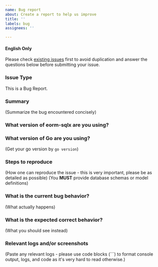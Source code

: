 ```yaml
---
name: Bug report
about: Create a report to help us improve
title: ''
labels: bug
assignees: ''

---
```


#### English Only

Please check [existing issues](https://github.com/gotomicro/eorm-sqlx/issues) first to avoid duplication and answer the questions below before submitting your issue.

### Issue Type

This is a Bug Report.

### Summary

(Summarize the bug encountered concisely)

### What version of eorm-sqlx are you using?


### What version of Go are you using?

(Get your go version by `go version`)

### Steps to reproduce

(How one can reproduce the issue - this is very important, please be as detailed as possible)
(You **MUST** provide database schemas or model definitions)

### What is the current bug behavior?

(What actually happens)

### What is the expected correct behavior?

(What you should see instead)

### Relevant logs and/or screenshots

(Paste any relevant logs - please use code blocks (```) to format console output,
logs, and code as it's very hard to read otherwise.)
